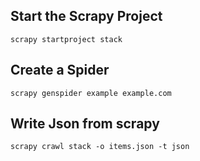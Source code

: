 ## Start the Scrapy Project
    scrapy startproject stack
## Create a Spider
    scrapy genspider example example.com
## Write Json from scrapy
    scrapy crawl stack -o items.json -t json